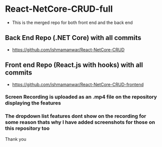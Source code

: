 # React-NetCore-CRUD-full
- This is the merged repo for both front end and the back end

## Back End Repo (.NET Core) with all commits
- https://github.com/ishmamanwar/React-NetCore-CRUD
## Front end Repo (React.js with hooks) with all commits
- https://github.com/ishmamanwar/React-NetCore-CRUD-frontend

### Screen Recording is uploaded as an .mp4 file on the repository displaying the features
### The dropdown list features dont show on the recording for some reason thats why I have added screenshots for those on this repository too

Thank you
